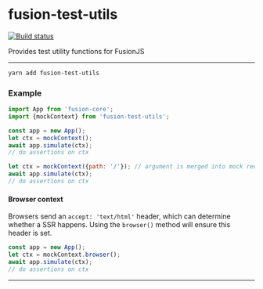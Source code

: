 # fusion-test-utils

[![Build status](https://badge.buildkite.com/830e5ff24d46977835ad18ae693019740e07413e091581905e.svg?branch=master)](https://buildkite.com/uberopensource/fusion-test-utils)

Provides test utility functions for FusionJS

---

```sh
yarn add fusion-test-utils
```

### Example

```js
import App from 'fusion-core';
import {mockContext} from 'fusion-test-utils';

const app = new App();
let ctx = mockContext();
await app.simulate(ctx);
// do assertions on ctx

let ctx = mockContext({path: '/'}); // argument is merged into mock req object
await app.simulate(ctx);
// do assertions on ctx
```


#### Browser context

Browsers send an `accept: 'text/html'` header, which can determine whether a SSR happens. Using the `browser()` method will ensure this header is set.

```js
const app = new App();
let ctx = mockContext.browser();
await app.simulate(ctx);
// do assertions on ctx
```

---
